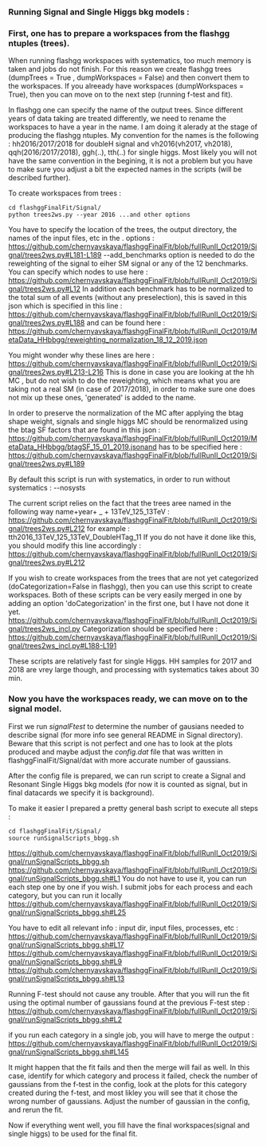 ### Running Signal and Single Higgs bkg models : 

### First, one has to prepare a workspaces from the flashgg ntuples (trees). ### 

When running flashgg workspaces with systematics, too much memory is taken and jobs do not finish. For this reason we create flashgg trees (dumpTrees = True , dumpWorkspaces = False) and then convert them to the workspaces. If you alreeady have workspaces (dumpWorkspaces = True), then you can move on to the next step (running f-test and fit). 

In flashgg one can specify the name of the output trees. Since different years of data taking are treated differently, we need to rename the workspaces to have a year in the name. I am doing it alerady at the stage of producing the flashgg ntuples. My convention for the names is the following : hh2016/2017/2018 for doubleH signal and vh2016(vh2017, vh2018), qqh(2016/2017/2018), ggh(..), tth(..) for single higgs. Most likely you will not have the same convention in the begining, it is not a problem but you have to make sure you adjust a bit the expected names in the scripts  (will be described further).

To create workspaces from trees : 
```
cd flashggFinalFit/Signal/
python trees2ws.py --year 2016 ...and other options 
```

You have to specify the location of the trees, the output directory, the names of the input files, etc in the . options : 
https://github.com/chernyavskaya/flashggFinalFit/blob/fullRunII_Oct2019/Signal/trees2ws.py#L181-L189
--add_benchmarks option is needed to do the reweighting of the signal to eiher SM signal or any of the 12 benchmarks. 
You can specify which nodes to use here :
https://github.com/chernyavskaya/flashggFinalFit/blob/fullRunII_Oct2019/Signal/trees2ws.py#L12
In addition each benchmark has to be normalized to the total sum of all events (without any preselection), this is saved in this json which is specified in this line :
https://github.com/chernyavskaya/flashggFinalFit/blob/fullRunII_Oct2019/Signal/trees2ws.py#L188
and can be found here :
https://github.com/chernyavskaya/flashggFinalFit/blob/fullRunII_Oct2019/MetaData_HHbbgg/reweighting_normalization_18_12_2019.json

You might wonder why these lines are here :
https://github.com/chernyavskaya/flashggFinalFit/blob/fullRunII_Oct2019/Signal/trees2ws.py#L213-L216
This is done in case you are looking at the hh MC , but do not wish to do the reweighting, which means what you are taking not a real SM (in case of 2017/2018), in order to make sure one does not mix up these ones, 'generated' is added to the name.

In order to preserve the normalization of the MC after applying the btag shape weight, signals and single higgs MC should be renormalized using the btag SF factors that are found in this json : 
https://github.com/chernyavskaya/flashggFinalFit/blob/fullRunII_Oct2019/MetaData_HHbbgg/btagSF_15_01_2019.jsonand has to be specified here :
https://github.com/chernyavskaya/flashggFinalFit/blob/fullRunII_Oct2019/Signal/trees2ws.py#L189

By default this script is run with systematics, in order to run without systematics : --nosysts

The current script relies on the fact that the trees aree named in the following way name+year+ _ + 13TeV_125_13TeV :
https://github.com/chernyavskaya/flashggFinalFit/blob/fullRunII_Oct2019/Signal/trees2ws.py#L212
for example : tth2016_13TeV_125_13TeV_DoubleHTag_11
If you do not have it done like this, you should modify this line accordingly :
https://github.com/chernyavskaya/flashggFinalFit/blob/fullRunII_Oct2019/Signal/trees2ws.py#L212

If you wish to create workspaces from the trees that are not yet categorized (doCategorization=False in flashgg), then you can use this script to create workspaces. Both of these scripts can be very easily merged in one by adding an option 'doCategorization' in the first one, but I have not done it yet. 
https://github.com/chernyavskaya/flashggFinalFit/blob/fullRunII_Oct2019/Signal/trees2ws_incl.py
Categorization should be specified here :
https://github.com/chernyavskaya/flashggFinalFit/blob/fullRunII_Oct2019/Signal/trees2ws_incl.py#L188-L191

These scripts are relatively fast for single Higgs. HH samples for 2017 and 2018 are vrey large though, and processing with systematics takes about 30 min. 

### Now you have the workspaces ready, we can move on to the signal model. ###

First we run *signalFtest* to determine the number of gausians needed to describe signal 
(for more info see general README in Signal directory). Beware that this script is not perfect and one has to look at the plots produced 
and maybe adjust the *config.dat* file that was written in flashggFinalFit/Signal/dat with more accurate number of gaussians.

After the config file is prepared, we can run script to create a Signal and Resonant Single Higgs bkg models 
(for now it is counted as signal, but in final datacards we specify it is background).

To make it easier I prepared a pretty general bash script to execute all steps : 
```
cd flashggFinalFit/Signal/
source runSignalScripts_bbgg.sh
```

https://github.com/chernyavskaya/flashggFinalFit/blob/fullRunII_Oct2019/Signal/runSignalScripts_bbgg.sh
https://github.com/chernyavskaya/flashggFinalFit/blob/fullRunII_Oct2019/Signal/runSignalScripts_bbgg.sh#L1
You do not have to use it, you can run each step one by one if you wish. I submit jobs for each process and each category, but you can run it locally https://github.com/chernyavskaya/flashggFinalFit/blob/fullRunII_Oct2019/Signal/runSignalScripts_bbgg.sh#L25

You have to edit all relevant info : input dir, input files, processes, etc :
https://github.com/chernyavskaya/flashggFinalFit/blob/fullRunII_Oct2019/Signal/runSignalScripts_bbgg.sh#L17
https://github.com/chernyavskaya/flashggFinalFit/blob/fullRunII_Oct2019/Signal/runSignalScripts_bbgg.sh#L9
https://github.com/chernyavskaya/flashggFinalFit/blob/fullRunII_Oct2019/Signal/runSignalScripts_bbgg.sh#L13

Running F-test should not cause any trouble. After that you will run the fit using the optimal number of gaussians found at the previous F-test step :
https://github.com/chernyavskaya/flashggFinalFit/blob/fullRunII_Oct2019/Signal/runSignalScripts_bbgg.sh#L2

if you run each category in a single job, you will have to merge the output :
https://github.com/chernyavskaya/flashggFinalFit/blob/fullRunII_Oct2019/Signal/runSignalScripts_bbgg.sh#L145

It might happen that the fit fails and then the merge will fail as well. In this case, identify for which category and process it failed, check the number of gaussians from the f-test in the config, look at the plots for this category created during the f-test, and most likley you will see that it chose the wrong number of gaussians. Adjust the number of gaussian in the config, and rerun the fit.

Now if everything went well, you fill have the final workspaces(signal and single higgs) to be used for the final fit. 
